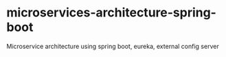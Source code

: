 # microservices-architecture-spring-boot
Microservice architecture using spring boot, eureka, external config server
